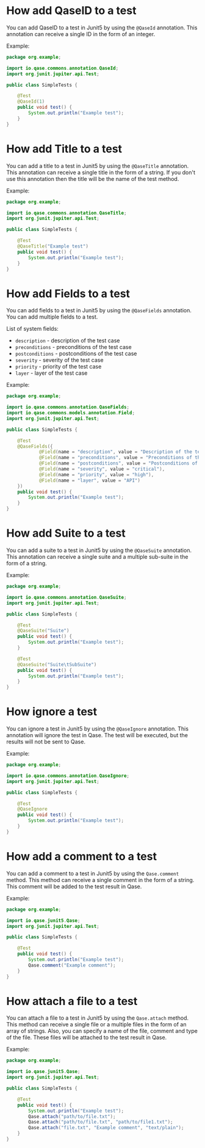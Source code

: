 # How add QaseID to a test

You can add QaseID to a test in Junit5 by using the `@QaseId` annotation. This annotation can receive a single ID in the
form of an integer.

Example:

```java
package org.example;

import io.qase.commons.annotation.QaseId;
import org.junit.jupiter.api.Test;

public class SimpleTests {

    @Test
    @QaseId(1)
    public void test() {
        System.out.println("Example test");
    }
}
```

# How add Title to a test

You can add a title to a test in Junit5 by using the `@QaseTitle` annotation. This annotation can receive a single title
in the form of a string. If you don't use this annotation then the title will be the name of the test method.

Example:

```java
package org.example;

import io.qase.commons.annotation.QaseTitle;
import org.junit.jupiter.api.Test;

public class SimpleTests {

    @Test
    @QaseTitle("Example test")
    public void test() {
        System.out.println("Example test");
    }
}
```

# How add Fields to a test

You can add fields to a test in Junit5 by using the `@QaseFields` annotation. You can add multiple fields to a test.

List of system fields:

- `description` - description of the test case
- `preconditions` - preconditions of the test case
- `postconditions` - postconditions of the test case
- `severity` - severity of the test case
- `priority` - priority of the test case
- `layer` - layer of the test case

Example:

```java
package org.example;

import io.qase.commons.annotation.QaseFields;
import io.qase.commons.models.annotation.Field;
import org.junit.jupiter.api.Test;

public class SimpleTests {

    @Test
    @QaseFields({
            @Field(name = "description", value = "Description of the test case"),
            @Field(name = "preconditions", value = "Preconditions of the test case"),
            @Field(name = "postconditions", value = "Postconditions of the test case"),
            @Field(name = "severity", value = "critical"),
            @Field(name = "priority", value = "high"),
            @Field(name = "layer", value = "API")
    })
    public void test() {
        System.out.println("Example test");
    }
}
```

# How add Suite to a test

You can add a suite to a test in Junit5 by using the `@QaseSuite` annotation. This annotation can receive a single suite
and a multiple sub-suite in the form of a string.

Example:

```java
package org.example;

import io.qase.commons.annotation.QaseSuite;
import org.junit.jupiter.api.Test;

public class SimpleTests {

    @Test
    @QaseSuite("Suite")
    public void test() {
        System.out.println("Example test");
    }

    @Test
    @QaseSuite("Suite\tSubSuite")
    public void test() {
        System.out.println("Example test");
    }
}
```

# How ignore a test

You can ignore a test in Junit5 by using the `@QaseIgnore` annotation. This annotation will ignore the test in Qase. The
test will be executed, but the results will not be sent to Qase.

Example:

```java
package org.example;

import io.qase.commons.annotation.QaseIgnore;
import org.junit.jupiter.api.Test;

public class SimpleTests {

    @Test
    @QaseIgnore
    public void test() {
        System.out.println("Example test");
    }
}
```

# How add a comment to a test

You can add a comment to a test in Junit5 by using the `Qase.comment` method. This method can receive a single comment
in
the form of a string. This comment will be added to the test result in Qase.

Example:

```java
package org.example;

import io.qase.junit5.Qase;
import org.junit.jupiter.api.Test;

public class SimpleTests {

    @Test
    public void test() {
        System.out.println("Example test");
        Qase.comment("Example comment");
    }
}
```

# How attach a file to a test

You can attach a file to a test in Junit5 by using the `Qase.attach` method. This method can receive a single file or a
multiple files in the form of an array of strings. Also, you can specify a name of the file, comment and type of the
file. These files will be attached to the test result in Qase.

Example:

```java
package org.example;

import io.qase.junit5.Qase;
import org.junit.jupiter.api.Test;

public class SimpleTests {

    @Test
    public void test() {
        System.out.println("Example test");
        Qase.attach("path/to/file.txt");
        Qase.attach("path/to/file.txt", "path/to/file1.txt");
        Qase.attach("file.txt", "Example comment", "text/plain");
    }
}
```
